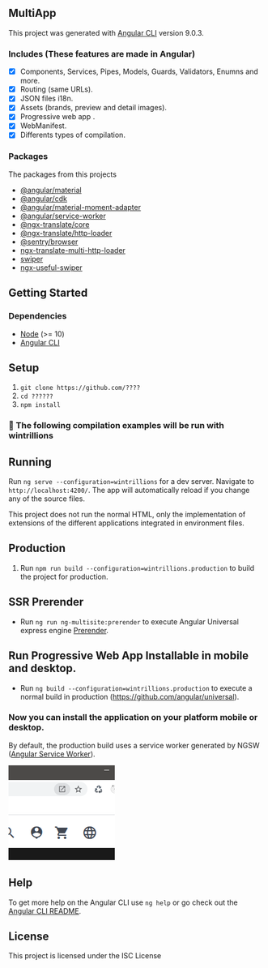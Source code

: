 ##  MultiApp 


This project was generated with [Angular CLI](https://github.com/angular/angular-cli) version 9.0.3.

### Includes (These features are made in Angular)

- [x] Components, Services, Pipes, Models, Guards, Validators, Enumns and more.
- [x] Routing (same URLs).
- [x] JSON files i18n.
- [x] Assets (brands, preview and detail images).
- [x] Progressive web app .
- [x] WebManifest.
- [x] Differents types of compilation.

### Packages
The packages from this projects

- [@angular/material](https://material.angular.io/)
- [@angular/cdk](https://material.angular.io/cdk/)
- [@angular/material-moment-adapter](https://www.npmjs.com/package/@angular/material-moment-adapter)
- [@angular/service-worker](https://www.npmjs.com/package/@nguniversal/express-engine)
- [@ngx-translate/core](https://github.com/ngx-translate/core)
- [@ngx-translate/http-loader](https://github.com/ngx-translate/http-loader)
- [@sentry/browser](https://www.npmjs.com/package/@sentry/browser)
- [ngx-translate-multi-http-loader](https://www.npmjs.com/package/ngx-translate-multi-http-loader)
- [swiper](https://swiperjs.com/)
- [ngx-useful-swiper](https://www.npmjs.com/package/ngx-useful-swiper)


## Getting Started

### Dependencies

- [Node](https://nodejs.org/) (>= 10)
- [Angular CLI](https://github.com/angular/angular-cli)


## Setup

1.  `git clone https://github.com/????`
1.  `cd ??????`
1.  `npm install`

### :large_orange_diamond: The following compilation examples will be run with wintrillions

## Running

Run `ng serve --configuration=wintrillions` for a dev server. Navigate to `http://localhost:4200/`. The app will automatically reload if you change any of the source files.

This project does not run the normal HTML, only the implementation of extensions of the different applications integrated in environment files.


## Production

1.  Run `npm run build --configuration=wintrillions.production` to build the project for production.

## SSR Prerender

- Run `ng run ng-multisite:prerender` to execute Angular Universal express engine [Prerender](https://github.com/angular/universal).

## Run Progressive Web App Installable in mobile and desktop.

- Run `ng build --configuration=wintrillions.production` to execute a normal build in production (https://github.com/angular/universal).

### Now you can install the application on your platform mobile or desktop.

By default, the production build uses a service worker generated by NGSW ([Angular Service Worker](https://angular.io/guide/service-worker-getting-started)).

![Alt text](img/installable.png 'Home' )


## Help

To get more help on the Angular CLI use `ng help` or go check out the [Angular CLI README](https://github.com/angular/angular-cli/blob/master/README.md).


## License

This project is licensed under the ISC License 